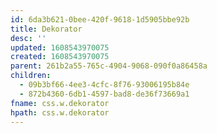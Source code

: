 ```yaml
---
id: 6da3b621-0bee-420f-9618-1d5905bbe92b
title: Dekorator
desc: ''
updated: 1608543970075
created: 1608543970075
parent: 261b2a55-765c-4904-9068-090f0a86458a
children:
  - 09b3bf66-4ee3-4cfc-8f76-93006195b84e
  - 872b4360-6db1-4597-bad8-de36f73669a1
fname: css.w.dekorator
hpath: css.w.dekorator
---
```



